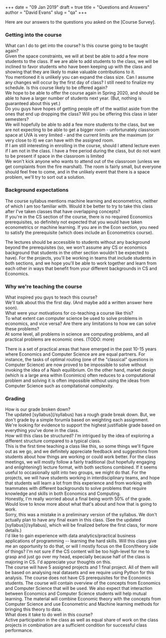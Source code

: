 +++
date = "09 Jan 2019"
draft = true
title = "Questions and Answers"
author = "David Evans"
slug = "qa"
+++

Here are our answers to the questions you asked on the [Course Survey].

### Getting into the course

   <div class="question">
What can I do to get into the course? Is this course going to be taught again?
   </div>
   <div class="answer">
Given the space constraints, we will at best be able to add a few more students to the class. If we are able to add students to the class, we will be inclined to favor students who have been keeping up with the class and showing that they are likely to make valuable contributions to it.
   </div>

   <div class="question"> 
You mentioned it is unlikely you can expand the class size. Can I assume any changes will occur by the first day of class? I still need to finalize my schedule.  Is this course likely to be offered again?
   </div>
   <div class="answer">
We hope to be able to offer the course again in Spring 2020, and
should be able to have a larger number of students next year. (But,
nothing is guaranteed about this yet.)
   </div>

   <div class="question"> 
Do you guys have hopes of getting people off of the waitlist aside from the ones that end up dropping the class? Will you be offering this class in later semesters? 
   </div>
   <div class="answer">
We will hopefully be able to add a few more students to the class, but we are not expecting to be able to get a bigger room - unfortunately classroom space at UVA is very limited - and the current limits are the maximum (or very close to it) we can have with the assigned room.  
   </div>

   <div class="question">
If I am still interesting in enrolling in the course, should I attend lecture even if I am not in the class. I have a free period during the class, but do not want to be present if space in the classroom is limited
   </div>
   <div class="answer">
We won't kick anyone who wants to attend out of the classroom (unless
we get complaints from the fire marshall). The room is fairly small,
but everyone should feel free to come, and in the unlikely event that
there is a space problem, we'll try to sort out a solution.
   </div>

### Background expectations

   <div class="question">
The course syllabus mentions machine learning and econometrics, neither of which I am too familiar with. Would it be better to try to take this class after I've taken classes that have overlapping concepts?
   </div>
   <div class="answer">
If you're in the CS section of the course, there is no required Economics prerequisites, so definitely not expected that you would have taken econometrics or machine learning. If you are in the Econ section, you need to satisfy the prerequisite (which does include an Econometrics course).

The lectures should be accessible to students without any background
beyond the prerequisites (so, we won't assume any CS or economics
background that students in the other section wouldn't be expected to
have). For the projects, you'll be working in teams that include
students in both sections, and we hope you'll be able to work together
and learn from each other in ways that benefit from your different
backgrounds in CS and Economics.
   </div>

### Why we're teaching the course

   <div class="question">
What inspired you guys to teach this course? 
   </div>
   <div class="answer">
We'll talk about this the first day. (And maybe add a written answer here soon).
   </div>

   <div class="question">
What were your motivations for co-teaching a course like this?
   </div>
   <div class="answer">
   </div>

   <div class="question">
To what extent can computer science be used to solve problems in economics, and vice versa? Are there any limitations to how we can solve these problems?
   </div>
   <div class="answer">
At some level, all problems in science are computing problems, and all practical problems are economic ones. (TODO: more)


There is a set of practical areas that have emerged in the past 10-15 years where Economics and Computer Science are
are equal partners. For instance, the tasks of optimal routing (one of the "classical" questions in Computer Science) are now
proved to be impossible to solve without invoking the idea of a Nash equilibrium. On the other hand, market design (which is
a large area within Econimics) often reduces to a computational problem and solving it is often impossible without using
the ideas from Computer Science such as compitational complexity.
   </div>

### Grading

   <div class="question">
How is our grade broken down? 
   </div>
   <div class="answer">
The updated [syllabus](/syllabus) has a rough grade break down. But, we don't grade by a simple forumla based on weighting each assignment. We're looking for evidence to support the highest justifiable grade based on everything you've done in the class.
   </div>

   <div class="question">
How will this class be structured? I'm intrigued by the idea of exploring a different structure compared to a typical class.
   </div>
   <div class="answer">
This is the first time teaching a class like this, so some things
we'll figure out as we go, and we definitely appreciate feedback and
suggestions from students about how things are working or could work
better. For the class meetings, we will mostly follow a fairly
traditional (but hopefully engaging and enlightening!) lecture format,
with both sections combined. If it seems useful to occasionally split
into two groups, we might do that. For the projects, we will have
students working in interdisciplinary teams, and hope that students
will learn a lot from this experience and from working with teammates
with different backgrounds to solve problems that require knowledge
and skills in both Economics and Computing.
   </div>

   <div class="question">
Honestly, I'm really worried about a final being worth 50% of the grade. Would love to know more about what that's about and how that is going to work.
   </div>
   <div class="answer">
Sorry, this was a mistake in a preliminary version of the syllabus. We don't actually plan to have any final exam in this class.  (See the updated [syllabus](/syllabus), which will be finalized before the first class, for more details.)
   </div>

   <div class="question">
I'd like to gain experience with data analytics/practical business applications of programming -- learning the hard skills. Will this class give me an opportunity to do that, or will I mostly focus on the Econ/theory side of things? I'm not sure if the CS content will be too high-level for me to grasp and just go over my head, especially because half of the class is majoring in CS. I'd appreciate your thoughts on this. 
   </div>
   <div class="answer">
The course will have 5 assigned projects and 1 final project. All of them will be based on analysing real datasets and we require
   using Python for this analysis. The course does not have CS prerequisites for the Economics students. The course will contain overview of the concepts from Economics and Computer Science that will be used. We also expect that interaction between Economics and Computer Science students will help mutual learning. The material will combine Economic theory with the concepts from Computer Science and use Econometric and Machine learning methods for bringing this theory to data.
   </div>   

   <div class="question">
What does it take to do well in this course? 
   </div>
   <div class="answer">
   Active participation in the class as well as equal share of work on the class projects in combination are a sufficient condition for successful class performance.
   </div>


